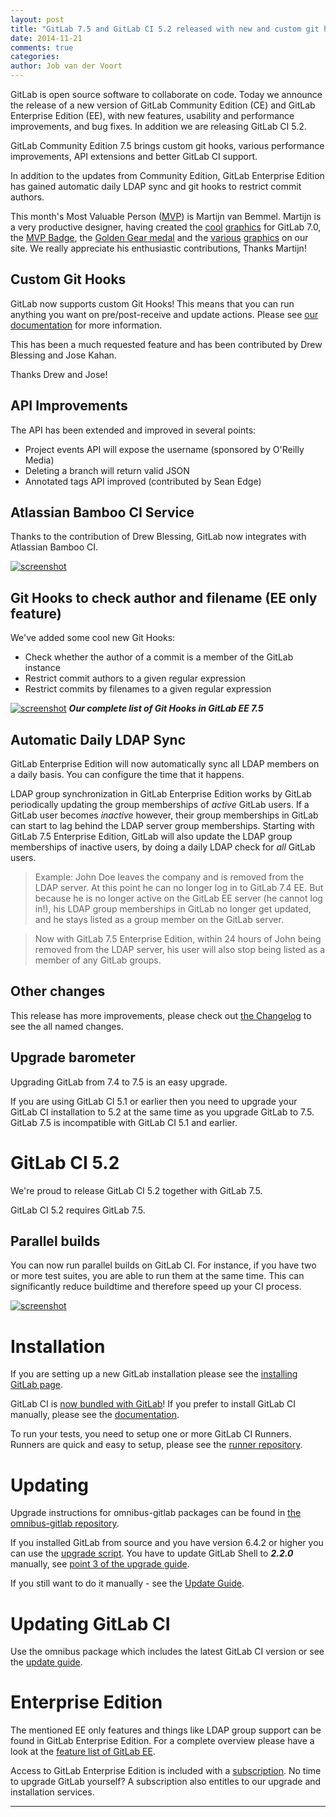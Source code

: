 ```yaml
---
layout: post
title: "GitLab 7.5 and GitLab CI 5.2 released with new and custom git hooks and parallel builds"
date: 2014-11-21
comments: true
categories:
author: Job van der Voort
---
```


GitLab is open source software to collaborate on code.
Today we announce the release of a new version of GitLab Community Edition (CE) and GitLab Enterprise Edition (EE), with new features, usability and performance improvements, and bug fixes.
In addition we are releasing GitLab CI 5.2.

GitLab Community Edition 7.5 brings custom git hooks, various performance improvements, API extensions and better GitLab CI support.

In addition to the updates from Community Edition, GitLab Enterprise Edition has gained automatic daily LDAP sync and git hooks to restrict commit authors.

This month's Most Valuable Person ([MVP](https://about.gitlab.com/mvp/)) is Martijn van Bemmel.
Martijn is a very productive designer, having created the [cool](https://gitlab.com/gitlab-com/gitlab-artwork/blob/master/flyer/flyer_biker.png) [graphics](https://gitlab.com/gitlab-com/gitlab-artwork/blob/master/flyer/flyer_scar.png) for GitLab 7.0,
the [MVP Badge](https://about.gitlab.com/mvp/), the [Golden Gear medal](https://gitlab.com/gitlab-com/www-gitlab-com/merge_requests/318#note_296648) and the [various](https://about.gitlab.com/community/) [graphics](https://about.gitlab.com/features/) on our site.
We really appreciate his enthusiastic contributions, Thanks Martijn!

<!--more-->

## Custom Git Hooks

GitLab now supports custom Git Hooks! This means that you can run anything you want
on pre/post-receive and update actions. Please see [our documentation](http://doc.gitlab.com/ce/hooks/custom_hooks.html) for more information.

This has been a much requested feature and has been contributed by Drew Blessing and Jose Kahan.

Thanks Drew and Jose!


## API Improvements

The API has been extended and improved in several points:

- Project events API will expose the username (sponsored by O'Reilly Media)
- Deleting a branch will return valid JSON
- Annotated tags API improved (contributed by Sean Edge)


## Atlassian Bamboo CI Service

Thanks to the contribution of Drew Blessing, GitLab now integrates with Atlassian Bamboo CI.

[![screenshot](/images/7_5/bamboo.png)](/images/7_5/bamboo.png)


## Git Hooks to check author and filename (EE only feature)

We've added some cool new Git Hooks:

- Check whether the author of a commit is a member of the GitLab instance
- Restrict commit authors to a given regular expression
- Restrict commits by filenames to a given regular expression

[![screenshot](/images/7_5/githooks.png)](/images/7_5/githooks.png) ***Our complete list of Git Hooks in GitLab EE 7.5***

## Automatic Daily LDAP Sync

GitLab Enterprise Edition will now automatically sync all LDAP members on a daily basis. You can configure the time that it happens.

LDAP group synchronization in GitLab Enterprise Edition works by GitLab periodically updating the group memberships of _active_ GitLab users.
If a GitLab user becomes _inactive_ however, their group memberships in GitLab can start to lag behind the LDAP server group memberships.
Starting with GitLab 7.5 Enterprise Edition, GitLab will also update the LDAP group memberships of inactive users, by doing a daily LDAP check for _all_ GitLab users.

> Example:
John Doe leaves the company and is removed from the LDAP server.
At this point he can no longer log in to GitLab 7.4 EE.
But because he is no longer active on the GitLab EE server (he cannot log in!), his LDAP group memberships in GitLab no longer get updated, and he stays listed as a group member on the GitLab server.

> Now with GitLab 7.5 Enterprise Edition, within 24 hours of John being removed from the LDAP server, his user will also stop being listed as a member of any GitLab groups.

## Other changes

This release has more improvements, please check out [the Changelog](https://gitlab.com/gitlab-org/gitlab-ce/blob/7-5-stable/CHANGELOG) to see the all named changes.


## Upgrade barometer

Upgrading GitLab from 7.4 to 7.5 is an easy upgrade.

If you are using GitLab CI 5.1 or earlier then you need to upgrade your GitLab CI installation to 5.2 at the same time as you upgrade GitLab to 7.5.
GitLab 7.5 is incompatible with GitLab CI 5.1 and earlier.

# GitLab CI 5.2

We're proud to release GitLab CI 5.2 together with GitLab 7.5.

GitLab CI 5.2 requires GitLab 7.5.

## Parallel builds

You can now run parallel builds on GitLab CI. For instance, if you have two or more test suites, you are able to run them at the same time. This can significantly reduce buildtime and therefore speed up your CI process.

[![screenshot](/images/7_5/pa_build.png)](/images/7_5/pa_build.png)

# Installation

If you are setting up a new GitLab installation please see the [installing GitLab page](https://www.gitlab.com/installation/).

GitLab CI is [now bundled with GitLab](https://about.gitlab.com/2014/11/04/gitlab-omnibus-packages-now-include-gitlab-ci/)!
If you prefer to install GitLab CI manually, please see the [documentation](http://doc.gitlab.com/ci/install/installation.html).

To run your tests, you need to setup one or more GitLab CI Runners.
Runners are quick and easy to setup, please see the [runner repository](https://gitlab.com/gitlab-org/gitlab-ci-runner/blob/master/README.md).

# Updating

Upgrade instructions for omnibus-gitlab packages can be found in [the omnibus-gitlab repository](https://gitlab.com/gitlab-org/omnibus-gitlab/blob/master/doc/update.md).

If you installed GitLab from source and you have version 6.4.2 or higher you can use the [upgrade script](https://gitlab.com/gitlab-org/gitlab-ce/blob/master/doc/update/upgrader.md).
You have to update GitLab Shell to ***2.2.0*** manually, see [point 3 of the upgrade guide](https://gitlab.com/gitlab-org/gitlab-ce/blob/master/doc/update/7.4-to-7.5.md#3-update-gitlab-shell).

If you still want to do it manually - see the [Update Guide](https://gitlab.com/gitlab-org/gitlab-ce/blob/master/doc/update/7.4-to-7.5.md).

# Updating GitLab CI

Use the omnibus package which includes the latest GitLab CI version or see the [update guide](https://gitlab.com/gitlab-org/gitlab-ci/blob/master/doc/update/5.1-to-5.2.md).

# Enterprise Edition

The mentioned EE only features and things like LDAP group support can be found in GitLab Enterprise Edition.
For a complete overview please have a look at the [feature list of GitLab EE](http://www.gitlab.com/gitlab-ee/).

Access to GitLab Enterprise Edition is included with a [subscription](http://www.gitlab.com/subscription/).
No time to upgrade GitLab yourself?
A subscription also entitles to our upgrade and installation services.

- - -
